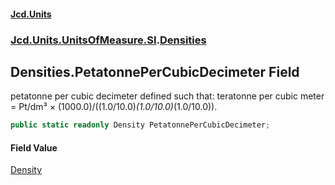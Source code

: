 #### [Jcd.Units](index.md 'index')
### [Jcd.Units.UnitsOfMeasure.SI](Jcd.Units.UnitsOfMeasure.SI.md 'Jcd.Units.UnitsOfMeasure.SI').[Densities](Densities.md 'Jcd.Units.UnitsOfMeasure.SI.Densities')

## Densities.PetatonnePerCubicDecimeter Field

petatonne per cubic decimeter defined such that: teratonne per cubic meter = Pt/dm³ ×
(1000.0)/((1.0/10.0)*(1.0/10.0)*(1.0/10.0)).

```csharp
public static readonly Density PetatonnePerCubicDecimeter;
```

#### Field Value
[Density](Density.md 'Jcd.Units.UnitTypes.Density')